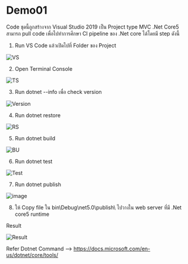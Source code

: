 # Demo01
Code ชุดนี้ถูกสร้างจาก Visual Studio 2019 เป็น Project type MVC .Net Core5 สามารถ pull code เพื่อไปทำการศึกษา CI pipeline ของ .Net core ได้โดยมี step ดังนี้

1. Run VS Code แล้วเปิดไปที่ Folder ของ Project

![VS](https://user-images.githubusercontent.com/82997996/162181042-74b12f4f-7d7c-49cc-9623-334deb1fe8a8.JPG)

2. Open Terminal Console

![TS](https://user-images.githubusercontent.com/82997996/162181243-f44dec64-3772-424c-80c1-452b6bc48876.JPG)

3. Run dotnet --info เพื่อ check version

![Version](https://user-images.githubusercontent.com/82997996/162181507-21ac547e-2ce3-4058-8405-1e33e9795db5.JPG)

4. Run dotnet restore 


![RS](https://user-images.githubusercontent.com/82997996/162181862-ab6a8673-0156-43dd-84b8-485397f8b48a.JPG)

5. Run dotnet build

![BU](https://user-images.githubusercontent.com/82997996/162181987-0b4e49e7-e214-4847-921b-04aa8cd225c6.JPG)

6. Run dotnet test

![Test](https://user-images.githubusercontent.com/82997996/162182122-33044432-7837-4669-af43-b76f1b948597.JPG)

7. Run dotnet publish

![image](https://user-images.githubusercontent.com/82997996/162182230-76c8c178-5b66-4778-beb7-7e5c0be6acaf.png)

8. ให้ Copy file ใน bin\Debug\net5.0\publish\ ไปวางใน web server ที่มี .Net core5 runtime

Result

![Result](https://user-images.githubusercontent.com/82997996/162128264-95136a06-fc06-4107-818c-1d652b032039.JPG)

Refer Dotnet Command --> https://docs.microsoft.com/en-us/dotnet/core/tools/
